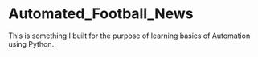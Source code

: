 # Automated_Football_News
This is something I built for the purpose of learning basics of Automation using Python. 
